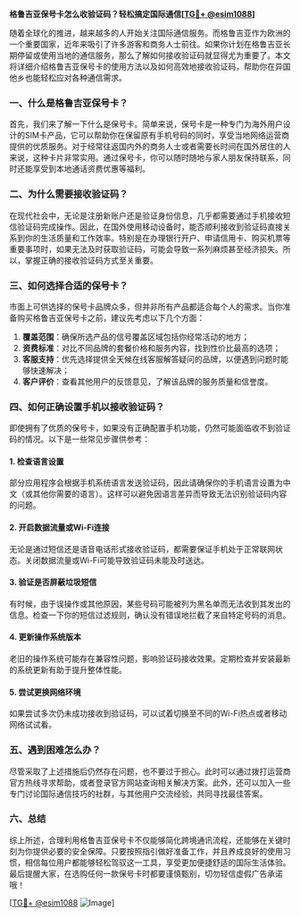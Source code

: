 **格鲁吉亚保号卡怎么收验证码？轻松搞定国际通信[[TG💪+ @esim1088](https://t.me/s/esim1088)]**

随着全球化的推进，越来越多的人开始关注国际通信服务。而格鲁吉亚作为欧洲的一个重要国家，近年来吸引了许多游客和商务人士前往。如果你计划在格鲁吉亚长期停留或使用当地的通信服务，那么了解如何接收验证码就显得尤为重要了。本文将详细介绍格鲁吉亚保号卡的使用方法以及如何高效地接收验证码，帮助你在异国他乡也能轻松应对各种通信需求。

### 一、什么是格鲁吉亚保号卡？

首先，我们来了解一下什么是保号卡。简单来说，保号卡是一种专门为海外用户设计的SIM卡产品，它可以帮助你在保留原有手机号码的同时，享受当地网络运营商提供的优质服务。对于经常往返国内外的商务人士或者需要长时间在国外居住的人来说，这种卡片非常实用。通过保号卡，你可以随时随地与家人朋友保持联系，同时还能享受到本地通话资费优惠等福利。

### 二、为什么需要接收验证码？

在现代社会中，无论是注册新账户还是验证身份信息，几乎都需要通过手机接收短信验证码完成操作。因此，在国外使用移动设备时，能否顺利接收到验证码直接关系到你的生活质量和工作效率。特别是在办理银行开户、申请信用卡、购买机票等重要事项时，如果无法及时获取验证码，可能会导致一系列麻烦甚至经济损失。所以，掌握正确的接收验证码方式至关重要。

### 三、如何选择合适的保号卡？

市面上可供选择的保号卡品牌众多，但并非所有产品都适合每个人的需求。当你准备购买格鲁吉亚保号卡之前，建议先考虑以下几个方面：

1. **覆盖范围**：确保所选产品的信号覆盖区域包括你经常活动的地方；
2. **资费标准**：对比不同品牌的套餐价格和服务内容，找到性价比最高的选项；
3. **客服支持**：优先选择提供全天候在线客服解答疑问的品牌，以便遇到问题时能够快速解决；
4. **客户评价**：查看其他用户的反馈意见，了解该品牌的服务质量和信誉度。

### 四、如何正确设置手机以接收验证码？

即使拥有了优质的保号卡，如果没有正确配置手机功能，仍然可能面临收不到验证码的情况。以下是一些常见步骤供参考：

#### 1. 检查语言设置
部分应用程序会根据手机系统语言发送验证码，因此请确保你的手机语言设置为中文（或其他你需要的语言）。这样可以避免因语言差异而导致无法识别验证码内容的问题。

#### 2. 开启数据流量或Wi-Fi连接
无论是通过短信还是语音电话形式接收验证码，都需要保证手机处于正常联网状态。关闭数据流量或Wi-Fi可能导致验证码未能及时送达。

#### 3. 验证是否屏蔽垃圾短信
有时候，由于误操作或其他原因，某些号码可能被列为黑名单而无法收到其发出的信息。检查一下你的短信过滤规则，确认没有错误地拦截了来自特定号码的消息。

#### 4. 更新操作系统版本
老旧的操作系统可能存在兼容性问题，影响验证码接收效果。定期检查并安装最新的系统更新有助于提升整体性能。

#### 5. 尝试更换网络环境
如果尝试多次仍未成功接收到验证码，可以试着切换至不同的Wi-Fi热点或者移动网络试试看。

### 五、遇到困难怎么办？

尽管采取了上述措施后仍然存在问题，也不要过于担心。此时可以通过拨打运营商官方热线寻求帮助，或者登录官方网站查询相关解决方案。此外，还可以加入一些专门讨论国际通信技巧的社群，与其他用户交流经验，共同寻找最佳答案。

### 六、总结

综上所述，合理利用格鲁吉亚保号卡不仅能够简化跨境通讯流程，还能够在关键时刻为你提供必要的安全保障。只要按照指引做好准备工作，并且养成良好的使用习惯，相信每位用户都能够轻松驾驭这一工具，享受更加便捷舒适的国际生活体验。最后提醒大家，在选购任何一款保号卡时都要谨慎甄别，切勿轻信虚假广告承诺哦！

[[TG💪+ @esim1088](https://t.me/s/esim1088) ![Image](https://i.postimg.cc/4NQfJmqS/Snipaste-2025-05-13-00-14-12.png)]